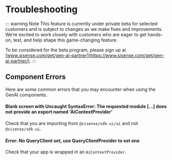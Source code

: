 # Troubleshooting

::: warning Note
This feature is currently under private beta for selected customers and is subject to changes as we make fixes and improvements. We’re excited to work closely with customers who are eager to get hands-on, test, and help shape this game-changing feature.

To be considered for the beta program, please sign up at [www.sisense.com/get/gen-ai-partner](https://www.sisense.com/get/gen-ai-partner/).
:::

## Component Errors

Here are some common errors that you may encounter when using the GenAI components.

#### Blank screen with Uncaught SyntaxError: The requested module [...] does not provide an export named 'AiContextProvider'

Check that you are importing from `@sisense/sdk-ui/ai` and not `@sisense/sdk-ui`.

#### Error: No QueryClient set, use QueryClientProvider to set one

Check that your app is wrapped in an `AiContextProvider`.